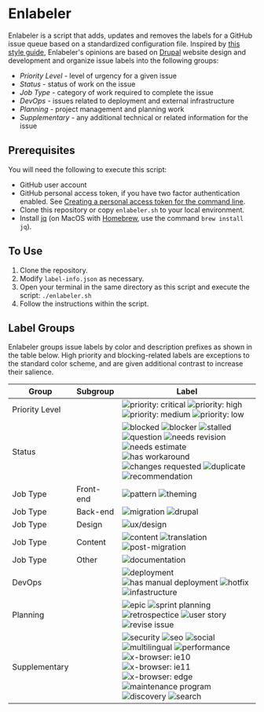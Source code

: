 # Enlabeler

Enlabeler is a script that adds, updates and removes the labels for a GitHub issue queue based on a standardized configuration file. Inspired by [this style guide](https://robinpowered.com/blog/best-practice-system-for-organizing-and-tagging-github-issues/), Enlabeler's opinions are based on [Drupal](https://www.drupal.org/) website design and development and organize issue labels into the following groups:

- _Priority Level_ - level of urgency for a given issue
- _Status_ - status of work on the issue
- _Job Type_ - category of work required to complete the issue
- _DevOps_ - issues related to deployment and external infrastructure
- _Planning_ - project management and planning work
- _Supplementary_ - any additional technical or related information for the issue 

## Prerequisites

You will need the following to execute this script:

- GitHub user account
- GitHub personal access token, if you have two factor authentication enabled.
  See [Creating a personal access token for the command line](https://help.github.com/articles/creating-a-personal-access-token-for-the-command-line/).
- Clone this repository or copy `enlabeler.sh`  to your local environment.
- Install [jq](https://stedolan.github.io/jq/) (on MacOS with [Homebrew](https://brew.sh/), use the command `brew install jq`).

## To Use

1. Clone the repository.
2. Modify `label-info.json` as necessary.
3. Open your terminal in the same directory as this script and execute the script: `./enlabeler.sh`
4. Follow the instructions within the script.

## Label Groups

Enlabeler groups issue labels by color and description prefixes as shown in the table below. High priority and blocking-related labels are exceptions to the standard color scheme, and are given additional contrast to increase their salience.

Group | Subgroup | Label |
--- | --- | ---
Priority Level | | ![priority: critical](https://labl.es/svg?text=priority:%20critical&bgcolor=9F0000) ![priority: high](https://labl.es/svg?text=priority:%20high&bgcolor=E30303) ![priority: medium](https://labl.es/svg?text=priority:%20medium&bgcolor=ff6666) ![priority: low](https://labl.es/svg?text=priority:%20low&bgcolor=ffb3b3) 
Status | | ![blocked](https://labl.es/svg?text=blocked&bgcolor=1C6F87) ![blocker](https://labl.es/svg?text=blocker&bgcolor=1C6F87) ![stalled](https://labl.es/svg?text=stalled&bgcolor=8edee7) ![question](https://labl.es/svg?text=question&bgcolor=8edee7) ![needs revision](https://labl.es/svg?text=needs%20revision&bgcolor=8edee7)  ![needs estimate](https://labl.es/svg?text=needs%20estimate&bgcolor=8edee7) ![has workaround](https://labl.es/svg?text=has%20workaround&bgcolor=8edee7) ![changes requested](https://labl.es/svg?text=changes%20requested&bgcolor=8edee7) ![duplicate](https://labl.es/svg?text=duplicate&bgcolor=8edee7) ![recommendation](https://labl.es/svg?text=recommendation&bgcolor=8edee7)
Job Type | Front-end | ![pattern](https://labl.es/svg?text=pattern&bgcolor=a8d49a) ![theming](https://labl.es/svg?text=theming&bgcolor=a8d49a)
Job Type | Back-end | ![migration](https://labl.es/svg?text=migration&bgcolor=dbff89) ![drupal](https://labl.es/svg?text=drupal&bgcolor=dbff89)
Job Type | Design | ![ux/design](https://labl.es/svg?text=ux/design&bgcolor=f8ff84)
Job Type | Content | ![content](https://labl.es/svg?text=content&bgcolor=ffeb6d) ![translation](https://labl.es/svg?text=translation&bgcolor=ffeb6d) ![post-migration](https://labl.es/svg?text=post-migration&bgcolor=ffeb6d)
Job Type | Other | ![documentation](https://labl.es/svg?text=documentation&bgcolor=ffdd00)
DevOps | | ![deployment](https://labl.es/svg?text=deployment&bgcolor=ffa64d) ![has manual deployment](https://labl.es/svg?text=has%20manual%20deployment&bgcolor=ffa64d) ![hotfix](https://labl.es/svg?text=hotfix&bgcolor=ffa64d) ![infastructure](https://labl.es/svg?text=infastructure&bgcolor=ffa64d)
Planning | | ![epic](https://labl.es/svg?text=epic&bgcolor=fba4e4) ![sprint planning](https://labl.es/svg?text=sprint%20planning&bgcolor=fba4e4) ![retrospectice](https://labl.es/svg?text=retrospective&bgcolor=fba4e4) ![user story](https://labl.es/svg?text=user%20story&bgcolor=fba4e4) ![revise issue](https://labl.es/svg?text=revise%20issue&bgcolor=fba4e4)
Supplementary | | ![security](https://labl.es/svg?text=security&bgcolor=98aeff) ![seo](https://labl.es/svg?text=seo&bgcolor=98aeff) ![social](https://labl.es/svg?text=social&bgcolor=98aeff) ![multilingual](https://labl.es/svg?text=multilingual&bgcolor=98aeff) ![performance](https://labl.es/svg?text=performance&bgcolor=98aeff) ![x-browser: ie10](https://labl.es/svg?text=x-browser:%20ie10&bgcolor=98aeff) ![x-browser: ie11](https://labl.es/svg?text=x-browser:%20ie11&bgcolor=98aeff) ![x-browser: edge](https://labl.es/svg?text=x-browser:%20edge&bgcolor=98aeff)![maintenance program](https://labl.es/svg?text=maintenance%20program&bgcolor=98aeff) ![discovery](https://labl.es/svg?text=discovery&bgcolor=98aeff) ![search](https://labl.es/svg?text=search&bgcolor=98aeff)

